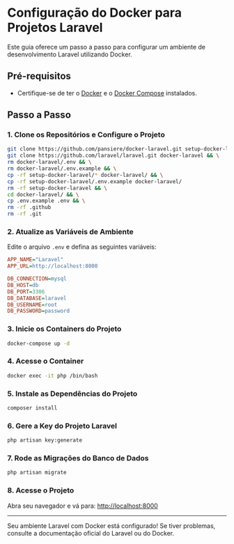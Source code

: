 # Configuração do Docker para Projetos Laravel

Este guia oferece um passo a passo para configurar um ambiente de desenvolvimento Laravel utilizando Docker.

## Pré-requisitos

- Certifique-se de ter o [Docker](https://www.docker.com/get-started) e o [Docker Compose](https://docs.docker.com/compose/) instalados.

## Passo a Passo

### 1. Clone os Repositórios e Configure o Projeto

```sh
git clone https://github.com/pansiere/docker-laravel.git setup-docker-laravel && \
git clone https://github.com/laravel/laravel.git docker-laravel && \
rm docker-laravel/.env && \
rm docker-laravel/.env.example && \
cp -rf setup-docker-laravel/* docker-laravel/ && \
cp -rf setup-docker-laravel/.env.example docker-laravel/
rm -rf setup-docker-laravel && \
cd docker-laravel/ && \
cp .env.example .env && \
rm -rf .github
rm -rf .git
```

### 2. Atualize as Variáveis de Ambiente

Edite o arquivo `.env` e defina as seguintes variáveis:

```ini
APP_NAME="Laravel"
APP_URL=http://localhost:8000

DB_CONNECTION=mysql
DB_HOST=db
DB_PORT=3306
DB_DATABASE=laravel
DB_USERNAME=root
DB_PASSWORD=password
```

### 3. Inicie os Containers do Projeto

```sh
docker-compose up -d
```

### 4. Acesse o Container

```sh
docker exec -it php /bin/bash
```

### 5. Instale as Dependências do Projeto

```sh
composer install
```

### 6. Gere a Key do Projeto Laravel

```sh
php artisan key:generate
```

### 7. Rode as Migrações do Banco de Dados

```sh
php artisan migrate
```

### 8. Acesse o Projeto

Abra seu navegador e vá para: [http://localhost:8000](http://localhost:8000)

---

Seu ambiente Laravel com Docker está configurado! Se tiver problemas, consulte a documentação oficial do Laravel ou do Docker.